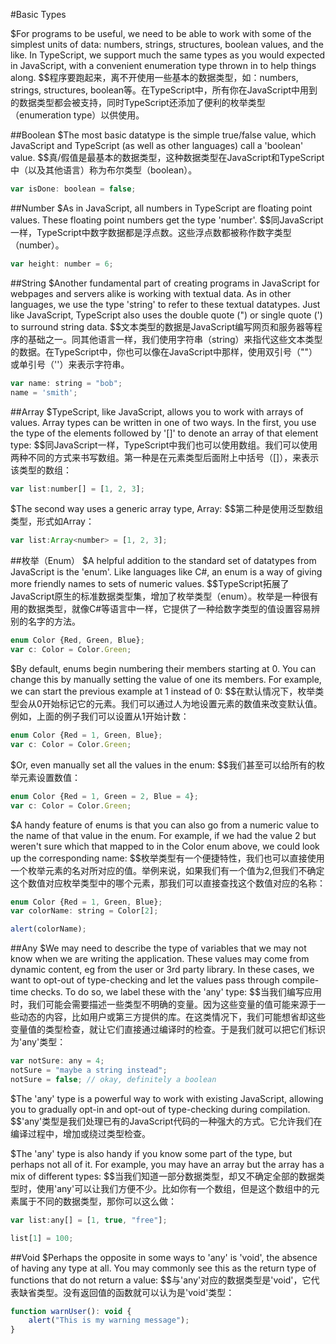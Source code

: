 #Basic Types

$For programs to be useful, we need to be able to work with some of the simplest units of data: numbers, strings, structures, boolean values, and the like. In TypeScript, we support much the same types as you would expected in JavaScript, with a convenient enumeration type thrown in to help things along.
$$程序要跑起来，离不开使用一些基本的数据类型，如：numbers, strings, structures, boolean等。在TypeScript中，所有你在JavaScript中用到的数据类型都会被支持，同时TypeScript还添加了便利的枚举类型（enumeration type）以供使用。

##Boolean
$The most basic datatype is the simple true/false value, which JavaScript and TypeScript (as well as other languages) call a 'boolean' value.
$$真/假值是最基本的数据类型，这种数据类型在JavaScript和TypeScript中（以及其他语言）称为布尔类型（boolean）。

```js
var isDone: boolean = false;
```

##Number
$As in JavaScript, all numbers in TypeScript are floating point values. These floating point numbers get the type 'number'.
$$同JavaScript一样，TypeScript中数字数据都是浮点数。这些浮点数都被称作数字类型（number）。

```js
var height: number = 6;
```

##String
$Another fundamental part of creating programs in JavaScript for webpages and servers alike is working with textual data. As in other languages, we use the type 'string' to refer to these textual datatypes. Just like JavaScript, TypeScript also uses the double quote (") or single quote (') to surround string data.
$$文本类型的数据是JavaScript编写网页和服务器等程序的基础之一。同其他语言一样，我们使用字符串（string）来指代这些文本类型的数据。在TypeScript中，你也可以像在JavaScript中那样，使用双引号（""）或单引号（''）来表示字符串。

```js
var name: string = "bob";
name = 'smith';
```

##Array
$TypeScript, like JavaScript, allows you to work with arrays of values. Array types can be written in one of two ways. In the first, you use the type of the elements followed by '[]' to denote an array of that element type:
$$同JavaScript一样，TypeScript中我们也可以使用数组。我们可以使用两种不同的方式来书写数组。第一种是在元素类型后面附上中括号（[]），来表示该类型的数组：

```js
var list:number[] = [1, 2, 3];
```

$The second way uses a generic array type, Array<elemType>:
$$第二种是使用泛型数组类型，形式如Array<elemType>：

```js
var list:Array<number> = [1, 2, 3];
```

##枚举（Enum）
$A helpful addition to the standard set of datatypes from JavaScript is the 'enum'. Like languages like C#, an enum is a way of giving more friendly names to sets of numeric values.
$$TypeScript拓展了JavaScript原生的标准数据类型集，增加了枚举类型（enum）。枚举是一种很有用的数据类型，就像C#等语言中一样，它提供了一种给数字类型的值设置容易辨别的名字的方法。

```js
enum Color {Red, Green, Blue};
var c: Color = Color.Green;
```

$By default, enums begin numbering their members starting at 0. You can change this by manually setting the value of one its members. For example, we can start the previous example at 1 instead of 0:
$$在默认情况下，枚举类型会从0开始标记它的元素。我们可以通过人为地设置元素的数值来改变默认值。例如，上面的例子我们可以设置从1开始计数：

```js
enum Color {Red = 1, Green, Blue};
var c: Color = Color.Green;
```

$Or, even manually set all the values in the enum:
$$我们甚至可以给所有的枚举元素设置数值：

```js
enum Color {Red = 1, Green = 2, Blue = 4};
var c: Color = Color.Green;
```

$A handy feature of enums is that you can also go from a numeric value to the name of that value in the enum. For example, if we had the value 2 but weren't sure which that mapped to in the Color enum above, we could look up the corresponding name:
$$枚举类型有一个便捷特性，我们也可以直接使用一个枚举元素的名对所对应的值。举例来说，如果我们有一个值为2,但我们不确定这个数值对应枚举类型中的哪个元素，那我们可以直接查找这个数值对应的名称：

```js
enum Color {Red = 1, Green, Blue};
var colorName: string = Color[2];

alert(colorName);
```

##Any
$We may need to describe the type of variables that we may not know when we are writing the application. These values may come from dynamic content, eg from the user or 3rd party library. In these cases, we want to opt-out of type-checking and let the values pass through compile-time checks. To do so, we label these with the 'any' type:
$$当我们编写应用时，我们可能会需要描述一些类型不明确的变量。因为这些变量的值可能来源于一些动态的内容，比如用户或第三方提供的库。在这类情况下，我们可能想省却这些变量值的类型检查，就让它们直接通过编译时的检查。于是我们就可以把它们标识为'any'类型：

```js
var notSure: any = 4;
notSure = "maybe a string instead";
notSure = false; // okay, definitely a boolean
```

$The 'any' type is a powerful way to work with existing JavaScript, allowing you to gradually opt-in and opt-out of type-checking during compilation.
$$'any'类型是我们处理已有的JavaScript代码的一种强大的方式。它允许我们在编译过程中，增加或绕过类型检查。


$The 'any' type is also handy if you know some part of the type, but perhaps not all of it. For example, you may have an array but the array has a mix of different types:
$$当我们知道一部分数据类型，却又不确定全部的数据类型时，使用'any'可以让我们方便不少。比如你有一个数组，但是这个数组中的元素属于不同的数据类型，那你可以这么做：

```js
var list:any[] = [1, true, "free"];

list[1] = 100;
```

##Void
$Perhaps the opposite in some ways to 'any' is 'void', the absence of having any type at all. You may commonly see this as the return type of functions that do not return a value:
$$与'any'对应的数据类型是'void'，它代表缺省类型。没有返回值的函数就可以认为是'void'类型：

```js
function warnUser(): void {
    alert("This is my warning message");
}
```
